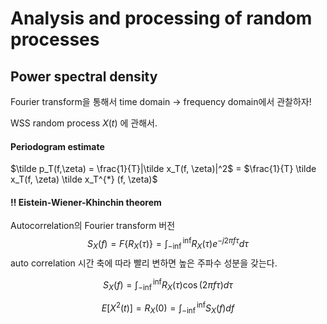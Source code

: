 # Analysis and processing of random processes 

## Power spectral density

Fourier transform을 통해서 time domain → frequency domain에서 관찰하자!


WSS random process $X(t)$ 에 관해서.
#### Periodogram estimate

$\tilde p_T(f,\zeta) = \frac{1}{T}|\tilde x_T(f, \zeta)|^2$  = $\frac{1}{T} \tilde x_T(f, \zeta) \tilde x_T^{*} (f, \zeta)$ 


#### ‼️ Eistein-Wiener-Khinchin theorem
Autocorrelation의 Fourier transform 버전
$$ S_X(f) = F\{R_X(\tau)\} = \int_{-\inf}^{\inf}R_X(\tau)e^{-j2\pi f\tau} d\tau$$
auto correlation 시간 축에 따라 빨리 변하면 높은 주파수 성분을 갖는다.

$$ S_X(f) = \int_{-\inf}^{\inf}R_X(\tau)\cos(2\pi f\tau) d\tau$$

$$E[X^2(t)] = R_X(0) = \int_{-\inf}^{\inf} S_X(f)df$$
